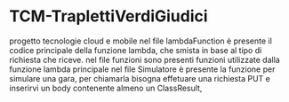 # TCM-TraplettiVerdiGiudici
progetto tecnologie cloud e mobile
nel file lambdaFunction è presente il codice principale della funzione lambda, che smista in base al tipo di richiesta che riceve. 
nel file funzioni sono presenti funzioni utilizzate dalla funzione lambda principale
nel file Simulatore è presente la funzione per simulare una gara, per chiamarla bisogna effetuare una richiesta PUT e inserirvi un body contenente almeno un ClassResult,
